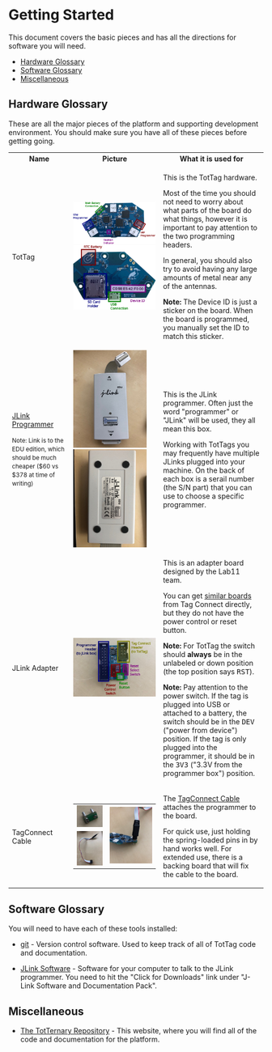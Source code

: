 Getting Started
===============

This document covers the basic pieces and has all the directions for software you will need.

<!-- npm i -g markdown-toc; markdown-toc -i GettingStarted.md -->

<!-- toc -->

- [Hardware Glossary](#hardware-glossary)
- [Software Glossary](#software-glossary)
- [Miscellaneous](#miscellaneous)

<!-- tocstop -->

## Hardware Glossary

These are all the major pieces of the platform and supporting development environment.
You should make sure you have all of these pieces before getting going.

<table>
  <tr><th>Name</th><th>Picture</th><th>What it is used for</th></tr>
  <tr>
    <td>TotTag</td>
    <td>
      <img src="media/tottag_front_annotated.svg" />
      <img src="media/tottag_back_annotated.svg" />
    </td>
    <td>
      <p>This is the TotTag hardware.</p>
      <p>Most of the time you should not need to worry about what parts of the
      board do what things, however it is important to pay attention to the two
      programming headers.</p>
      <p>In general, you should also try to avoid having any large amounts of
      metal near any of the antennas.</p>
      <p><strong>Note:</strong> The Device ID is just a sticker on the board.
      When the board is programmed, you manually set the ID to match this sticker.</p>
    </td>
  </tr>
  <tr>
    <td>
      <p><a href="https://www.segger.com/products/debug-probes/j-link/models/j-link-edu/">JLink Programmer</a></p>
      <p><small>Note: Link is to the EDU edition, which should be much cheaper ($60 vs $378 at time of writing)</small></p>
    </td>
    <td>
      <img src="media/jlink_front.jpeg" width="145px" />
      <img src="media/jlink_back.jpeg" width="145px" />
    </td>
    <td>
      <p>This is the JLink programmer. Often just the word "programmer" or "JLink" will be used, they all mean this box.</p>
      <p>Working with TotTags you may frequently have multiple JLinks plugged
      into your machine. On the back of each box is a serail number (the S/N
      part) that you can use to choose a specific programmer.</p>
    </td>
  </tr>
  <tr>
    <td>
      <p>JLink Adapter</p>
    </td>
    <td>
      <img src="media/adapter_jlink_tagconnect_annotated.svg" />
    </td>
    <td>
      <p>This is an adapter board designed by the Lab11 team.</p>
      <p>You can get <a href="http://www.tag-connect.com/adaptors">similar boards</a>
      from Tag Connect directly, but they do not have the power control or reset button.</p>
      <p><strong>Note:</strong> For TotTag the switch should <strong>always</strong>
      be in the unlabeled or down position (the top position says <tt>RST</tt>).
      <p><strong>Note:</strong> Pay attention to the power switch. If the tag is plugged into
      USB or attached to a battery, the switch should be in the <tt>DEV</tt> ("power from device")
      position. If the tag is only plugged into the programmer, it should be in the <tt>3V3</tt>
      ("3.3V from the programmer box") position.</p>
    </td>
  </tr>
  <tr>
    <td>TagConnect Cable</td>
    <td>
      <table>
        <tr>
          <td><img src="media/tagconnect_back.jpeg" /></td>
          <td rowspan="2"><img src="media/tagconnect_attached.jpeg" /></td>
        </tr>
        <tr>
          <td><img src="media/tagconnect_cable.jpeg" /></td>
        </tr>
      </table>
    </td>
    <td>
      <p>The <a href="http://www.tag-connect.com/TC2030-IDC-NL">TagConnect
      Cable</a> attaches the programmer to the board.</p>
      <p>For quick use, just holding the spring-loaded pins in by hand works
      well. For extended use, there is a backing board that will fix the cable
      to the board.</p>
    </td>
  </tr>
</table>


## Software Glossary

You will need to have each of these tools installed:

 - [git](https://git-scm.com/) - Version control software. Used to keep track
   of all of TotTag code and documentation.

 - [JLink Software](https://www.segger.com/downloads/jlink/#J-LinkSoftwareAndDocumentationPack) - Software
   for your computer to talk to the JLink programmer. You need to hit the
   "Click for Downloads" link under "J-Link Software and Documentation Pack".

## Miscellaneous

 - [The TotTernary Repository](https://github.com/lab11/totternary) - This
   website, where you will find all of the code and documentation for the
   platform.
